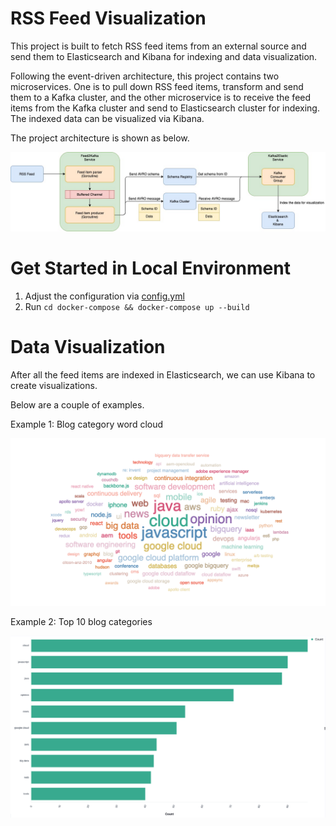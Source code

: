 # RSS Feed Visualization

This project is built to fetch RSS feed items from an external source and send them to Elasticsearch and Kibana for indexing and data visualization.

Following the event-driven architecture, this project contains two microservices. One is to pull down RSS feed items, transform and send them to a Kafka cluster, and the other microservice is to receive the feed items from the Kafka cluster and send to Elasticsearch cluster for indexing. The indexed data can be visualized via Kibana.

The project architecture is shown as below.

![Project architecture](./document/arch.jpeg)

# Get Started in Local Environment
1. Adjust the configuration via [config.yml](./shared/config/config.yml)
2. Run `cd docker-compose && docker-compose up --build`

# Data Visualization
After all the feed items are indexed in Elasticsearch, we can use Kibana to create visualizations.

Below are a couple of examples.

Example 1: Blog category word cloud

![Blog category word cloud](./document/word-cloud.png)

Example 2: Top 10 blog categories

![Top 10 blog categories](./document/top10.png)